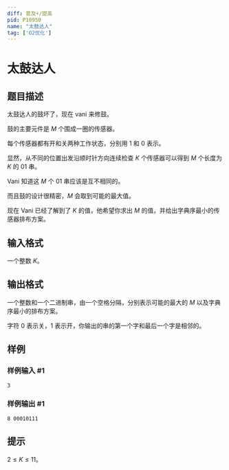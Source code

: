 ```yaml
---
diff: 普及+/提高
pid: P10950
name: "太鼓达人"
tag: ['O2优化']
---
```

# 太鼓达人
## 题目描述

太鼓达人的鼓坏了，现在 vani 来修鼓。

鼓的主要元件是 $M$ 个围成一圈的传感器。

每个传感器都有开和关两种工作状态，分别用 $1$ 和 $0$ 表示。

显然，从不同的位置出发沿顺时针方向连续检查 $K$ 个传感器可以得到 $M$ 个长度为 $K$ 的 $01$ 串。

Vani 知道这 $M$ 个 $01$ 串应该是互不相同的。

而且鼓的设计很精密，$M$ 会取到可能的最大值。

现在 Vani 已经了解到了 $K$ 的值，他希望你求出 $M$ 的值，并给出字典序最小的传感器排布方案。
## 输入格式

一个整数 $K$。
## 输出格式

一个整数和一个二进制串，由一个空格分隔，分别表示可能的最大的 $M$ 以及字典序最小的排布方案。

字符 $0$ 表示关，$1$ 表示开，你输出的串的第一个字和最后一个字是相邻的。
## 样例

### 样例输入 #1
```
3
```
### 样例输出 #1
```
8 00010111
```
## 提示

$2\le K\le 11$。
